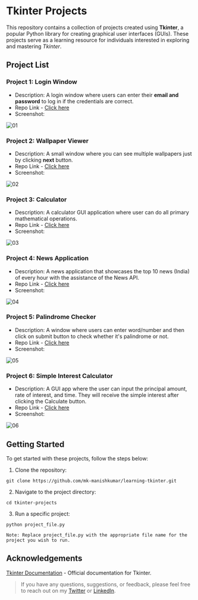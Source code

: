 # Tkinter Projects

This repository contains a collection of projects created using **Tkinter**, a popular Python library for creating graphical user interfaces (GUIs). These projects serve as a learning resource for individuals interested in exploring and mastering _Tkinter_.

## Project List

### Project 1: Login Window

 - Description: A login window where users can enter their **email and password** to log in if the credentials are correct.
 - Repo Link - [Click here](https://github.com/mk-manishkumar/learning-tkinter/tree/main/Login%20Window)
 - Screenshot:


 ![01](https://github.com/mk-manishkumar/learning-tkinter/assets/102028645/05fd158f-08a9-4b23-93c7-55e1add06b8b)


### Project 2: Wallpaper Viewer

 - Description: A small window where you can see multiple wallpapers just by clicking **next** button.
 - Repo Link - [Click here](https://github.com/mk-manishkumar/learning-tkinter/tree/main/Wallpaper%20Viewer)
 - Screenshot:


 ![02](https://github.com/mk-manishkumar/learning-tkinter/assets/102028645/5e32cbf2-438a-4415-9a03-03cf4b7ffe20)
 
 ### Project 3: Calculator

 - Description: A calculator GUI application where user can do all primary mathematical operations.
 - Repo Link - [Click here](https://github.com/mk-manishkumar/learning-tkinter/tree/main/Calculator)
 - Screenshot:


 ![03](https://github.com/mk-manishkumar/learning-tkinter/assets/102028645/e168edc6-0863-465a-98d3-7ff9898b47e5)
 
 ### Project 4: News Application

 - Description: A news application that showcases the top 10 news (India) of every hour with the assistance of the News API.
 - Repo Link - [Click here](https://github.com/mk-manishkumar/learning-tkinter/tree/main/News%20App)
 - Screenshot:

![04](https://github.com/mk-manishkumar/learning-tkinter/assets/102028645/2c6bb2c2-338f-4f17-91af-aa0ae87cf7f5)


### Project 5: Palindrome Checker

 - Description: A window where users can enter word/number and then click on submit button to check whether it's palindrome or not.
 - Repo Link - [Click here](https://github.com/mk-manishkumar/learning-tkinter/tree/main/palincdrome%20checker)
 - Screenshot:

![05](https://github.com/mk-manishkumar/learning-tkinter/assets/102028645/96a23a18-2ff6-4802-ad25-7c85217d6dfb)


### Project 6: Simple Interest Calculator

 - Description: A GUI app where the user can input the principal amount, rate of interest, and time. They will receive the simple interest after clicking the Calculate button.
 - Repo Link - [Click here](https://github.com/mk-manishkumar/learning-tkinter/tree/main/Simple%20Interest%20Calculator)
 - Screenshot:

![06](https://github.com/mk-manishkumar/learning-tkinter/assets/102028645/3b7163b1-44ec-4a6e-9e02-87b780cc2791)



 ## Getting Started

To get started with these projects, follow the steps below:

1. Clone the repository: 

```
git clone https://github.com/mk-manishkumar/learning-tkinter.git
```

2. Navigate to the project directory:

```
cd tkinter-projects
```

3. Run a specific project:

```
python project_file.py
```

`Note: Replace project_file.py with the appropriate file name for the project you wish to run.`

## Acknowledgements

[Tkinter Documentation](https://docs.python.org/3/library/tkinter.html) - Official documentation for Tkinter.

> If you have any questions, suggestions, or feedback, please feel free to reach out on my [Twitter](https://twitter.com/_manishmk) or [LinkedIn](https://www.linkedin.com/in/mk-manishkumar/).


